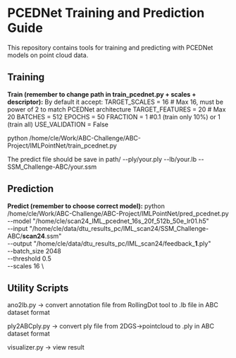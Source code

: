 # PCEDNet Training and Prediction Guide

This repository contains tools for training and predicting with PCEDNet models on point cloud data.

## Training

**Train (remember to change path in train_pcednet.py + scales + descriptor):**
By default it accept: 
TARGET_SCALES = 16 # Max 16, must be power of 2 to match PCEDNet architecture
TARGET_FEATURES = 20 # Max 20
BATCHES = 512
EPOCHS = 50
FRACTION = 1 #0.1 (train only 10%) or 1 (train all)
USE_VALIDATION = False

python /home/cle/Work/ABC-Challenge/ABC-Project/IMLPointNet/train_pcednet.py

The predict file should be save in
path/
--ply/your.ply
--lb/your.lb
--SSM_Challenge-ABC/your.ssm

## Prediction

**Predict (remember to choose correct model):**
python /home/cle/Work/ABC-Challenge/ABC-Project/IMLPointNet/pred_pcednet.py \
    --model "/home/cle/scan24_IML_pcednet_16s_20f_512b_50e_lr01.h5" \
    --input "/home/cle/data/dtu_results_pc/IML_scan24/SSM_Challenge-ABC/**scan24**.ssm" \
    --output "/home/cle/data/dtu_results_pc/IML_scan24/feedback_**1**.ply" \
    --batch_size 2048 \
    --threshold 0.5 \
    --scales 16 \

## Utility Scripts

ano2lb.py -> convert annotation file from RollingDot tool to .lb file in ABC dataset format

ply2ABCply.py -> convert ply file from 2DGS->pointcloud to .ply in ABC dataset format

visualizer.py -> view result